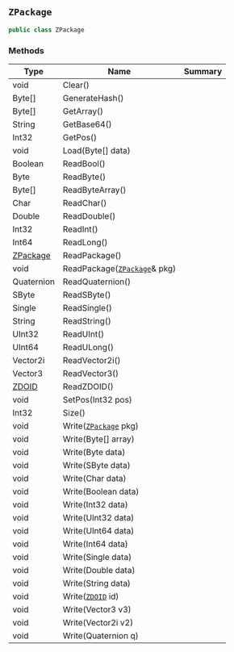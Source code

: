 ## `ZPackage`

```csharp
public class ZPackage
```

### Methods

| Type | Name | Summary | 
| --- | --- | --- | 
| void | Clear() |  | 
| Byte[] | GenerateHash() |  | 
| Byte[] | GetArray() |  | 
| String | GetBase64() |  | 
| Int32 | GetPos() |  | 
| void | Load(Byte[] data) |  | 
| Boolean | ReadBool() |  | 
| Byte | ReadByte() |  | 
| Byte[] | ReadByteArray() |  | 
| Char | ReadChar() |  | 
| Double | ReadDouble() |  | 
| Int32 | ReadInt() |  | 
| Int64 | ReadLong() |  | 
| [ZPackage](./ZPackage.md) | ReadPackage() |  | 
| void | ReadPackage([`ZPackage`](./ZPackage.md)& pkg) |  | 
| Quaternion | ReadQuaternion() |  | 
| SByte | ReadSByte() |  | 
| Single | ReadSingle() |  | 
| String | ReadString() |  | 
| UInt32 | ReadUInt() |  | 
| UInt64 | ReadULong() |  | 
| Vector2i | ReadVector2i() |  | 
| Vector3 | ReadVector3() |  | 
| [ZDOID](./ZDOID.md) | ReadZDOID() |  | 
| void | SetPos(Int32 pos) |  | 
| Int32 | Size() |  | 
| void | Write([`ZPackage`](./ZPackage.md) pkg) |  | 
| void | Write(Byte[] array) |  | 
| void | Write(Byte data) |  | 
| void | Write(SByte data) |  | 
| void | Write(Char data) |  | 
| void | Write(Boolean data) |  | 
| void | Write(Int32 data) |  | 
| void | Write(UInt32 data) |  | 
| void | Write(UInt64 data) |  | 
| void | Write(Int64 data) |  | 
| void | Write(Single data) |  | 
| void | Write(Double data) |  | 
| void | Write(String data) |  | 
| void | Write([`ZDOID`](./ZDOID.md) id) |  | 
| void | Write(Vector3 v3) |  | 
| void | Write(Vector2i v2) |  | 
| void | Write(Quaternion q) |  | 


